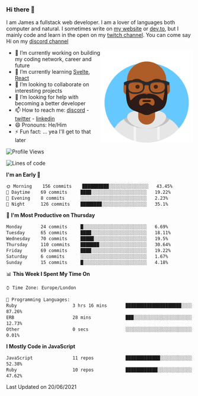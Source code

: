 ### Hi there 👋

I am James a fullstack web developer. I am a lover of languages both computer and natural. I sometimes write on [my website](https://jdhall.dev) or [dev.to](https://dev.to/zefur), but I mainly code and learn in the open on my [twitch channel](https://www.twitch.com/jozuhito). You can come say Hi on my [discord channel](https://discord.gg/sWEHvsBw)



<img align="right" height="250" width="250"  src="/assets/avataaars.png" />

  

- 🔭 I’m currently working on building my coding network, career and future
- 🌱 I’m currently learning [Svelte](https://svelte.dev), [React](https://reactjs.org)
- 👯 I’m looking to collaborate on interesting projects
- 🤔 I’m looking for help with becoming a better developer
- 📫 How to reach me: [discord](https://discord.gg/sWEHvsBw)
                      - [twitter](twitter.com/zefur)
                      - [linkedin](https://linkedin.com/in/j-d-hall)
- 😄 Pronouns: He/Him
- ⚡ Fun fact: ... yea I'll get to that later

 
<!-- BLOG-POST-LIST:START -->

<!-- BLOG-POST-LIST:END -->

<!--START_SECTION:waka-->
![Profile Views](http://img.shields.io/badge/Profile%20Views-0-blue)

![Lines of code](https://img.shields.io/badge/From%20Hello%20World%20I%27ve%20Written-100388%20lines%20of%20code-blue)

**I'm an Early 🐤** 

```text
🌞 Morning    156 commits    ██████████░░░░░░░░░░░░░░░   43.45% 
🌆 Daytime    69 commits     ████░░░░░░░░░░░░░░░░░░░░░   19.22% 
🌃 Evening    8 commits      ░░░░░░░░░░░░░░░░░░░░░░░░░   2.23% 
🌙 Night      126 commits    ████████░░░░░░░░░░░░░░░░░   35.1%

```
📅 **I'm Most Productive on Thursday** 

```text
Monday       24 commits     █░░░░░░░░░░░░░░░░░░░░░░░░   6.69% 
Tuesday      65 commits     ████░░░░░░░░░░░░░░░░░░░░░   18.11% 
Wednesday    70 commits     █████░░░░░░░░░░░░░░░░░░░░   19.5% 
Thursday     110 commits    ███████░░░░░░░░░░░░░░░░░░   30.64% 
Friday       69 commits     ████░░░░░░░░░░░░░░░░░░░░░   19.22% 
Saturday     6 commits      ░░░░░░░░░░░░░░░░░░░░░░░░░   1.67% 
Sunday       15 commits     █░░░░░░░░░░░░░░░░░░░░░░░░   4.18%

```


📊 **This Week I Spent My Time On** 

```text
⌚︎ Time Zone: Europe/London

💬 Programming Languages: 
Ruby                     3 hrs 16 mins       █████████████████████░░░░   87.26% 
ERB                      28 mins             ███░░░░░░░░░░░░░░░░░░░░░░   12.73% 
Other                    0 secs              ░░░░░░░░░░░░░░░░░░░░░░░░░   0.01%

```

**I Mostly Code in JavaScript** 

```text
JavaScript               11 repos            █████████████░░░░░░░░░░░░   52.38% 
Ruby                     10 repos            ████████████░░░░░░░░░░░░░   47.62%

```



 Last Updated on 20/06/2021
<!--END_SECTION:waka-->
